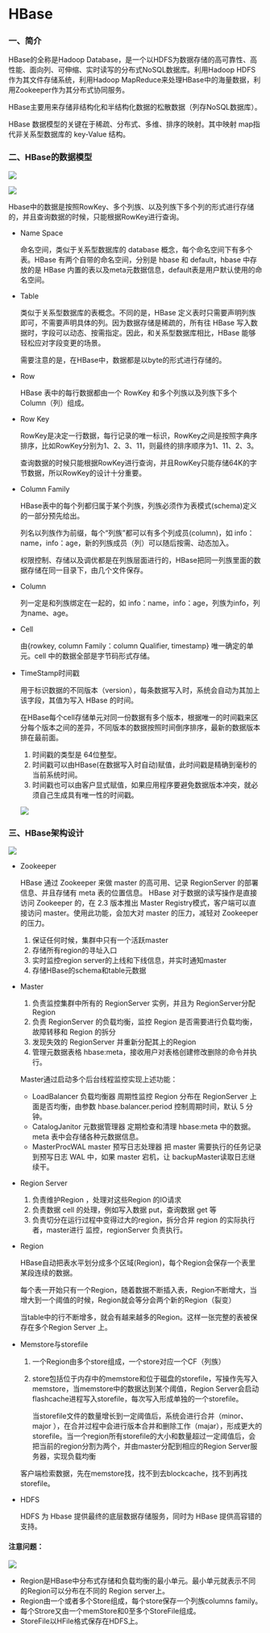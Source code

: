 # HBase

### 一、简介

HBase的全称是Hadoop Database，是一个以HDFS为数据存储的高可靠性、高性能、面向列、可伸缩、实时读写的分布式NoSQL数据库。利用Hadoop HDFS作为其文件存储系统，利用Hadoop MapReduce来处理HBase中的海量数据，利用Zookeeper作为其分布式协同服务。

HBase主要用来存储非结构化和半结构化数据的松散数据（列存NoSQL数据库）。 

HBase 数据模型的关键在于稀疏、分布式、多维、排序的映射。其中映射 map指代非关系型数据库的 key-Value 结构。

### 二、HBase的数据模型

![](images/hbase数据模型.png)

![](images/HBase数据模型示例.png)

Hbase中的数据是按照RowKey、多个列族、以及列族下多个列的形式进行存储的，并且查询数据的时候，只能根据RowKey进行查询。

- Name Space

  命名空间，类似于关系型数据库的 database 概念，每个命名空间下有多个表。HBase 有两个自带的命名空间，分别是 hbase 和 default，hbase 中存放的是 HBase 内置的表以及meta元数据信息，default表是用户默认使用的命名空间。

- Table

  类似于关系型数据库的表概念。不同的是，HBase 定义表时只需要声明列族即可，不需要声明具体的列。因为数据存储是稀疏的，所有往 HBase 写入数据时，字段可以动态、按需指定。因此，和关系型数据库相比，HBase 能够轻松应对字段变更的场景。

  需要注意的是，在HBase中，数据都是以byte的形式进行存储的。

- Row

  HBase 表中的每行数据都由一个 RowKey 和多个列族以及列族下多个 Column（列）组成。

- Row Key

  RowKey是决定一行数据，每行记录的唯一标识，RowKey之间是按照字典序排序，比如RowKey分别为1、2、3、11，则最终的排序顺序为1、11、2、3。

  查询数据的时候只能根据RowKey进行查询，并且RowKey只能存储64K的字节数据，所以RowKey的设计十分重要。

- Column Family

  HBase表中的每个列都归属于某个列族，列族必须作为表模式(schema)定义的一部分预先给出。

  列名以列族作为前缀，每个“列族”都可以有多个列成员(column)，如 info：name，info：age，新的列族成员（列）可以随后按需、动态加入。

  权限控制、存储以及调优都是在列族层面进行的，HBase把同一列族里面的数据存储在同一目录下，由几个文件保存。

- Column

  列一定是和列族绑定在一起的，如 info：name，info：age，列族为info，列为name、age。

- Cell

  由{rowkey, column Family：column Qualifier, timestamp} 唯一确定的单元。cell 中的数据全部是字节码形式存储。

- TimeStamp时间戳

  用于标识数据的不同版本（version），每条数据写入时，系统会自动为其加上该字段，其值为写入 HBase 的时间。

  在HBase每个cell存储单元对同一份数据有多个版本，根据唯一的时间戳来区分每个版本之间的差异，不同版本的数据按照时间倒序排序，最新的数据版本排在最前面。

  1. 时间戳的类型是 64位整型。
  2. 时间戳可以由HBase(在数据写入时自动)赋值，此时间戳是精确到毫秒的当前系统时间。
  3. 时间戳也可以由客户显式赋值，如果应用程序要避免数据版本冲突，就必须自己生成具有唯一性的时间戳。

  ![](images/HBase时间戳.png)

### 三、HBase架构设计

![](images/HBase架构.png)

- Zookeeper

  HBase 通过 Zookeeper 来做 master 的高可用、记录 RegionServer 的部署信息、并且存储有 meta 表的位置信息。
  HBase 对于数据的读写操作是直接访问 Zookeeper 的，在 2.3 版本推出 Master Registry模式，客户端可以直接访问 master。使用此功能，会加大对 master 的压力，减轻对 Zookeeper的压力。

  1. 保证任何时候，集群中只有一个活跃master
  2. 存储所有region的寻址入口
  3. 实时监控region server的上线和下线信息，并实时通知master
  4. 存储HBase的schema和table元数据

- Master

  1. 负责监控集群中所有的 RegionServer 实例，并且为 RegionServer分配Region
  2. 负责 RegionServer 的负载均衡，监控 Region 是否需要进行负载均衡，故障转移和 Region 的拆分
  3. 发现失效的 RegionServer 并重新分配其上的Region
  4. 管理元数据表格 hbase:meta，接收用户对表格创建修改删除的命令并执行。

  Master通过启动多个后台线程监控实现上述功能：

  - LoadBalancer 负载均衡器
    周期性监控 Region 分布在 RegionServer 上面是否均衡，由参数 hbase.balancer.period 控制周期时间，默认 5 分钟。
  - CatalogJanitor 元数据管理器
    定期检查和清理 hbase:meta 中的数据。meta 表中会存储各种元数据信息。
  - MasterProcWAL master 预写日志处理器
    把 master 需要执行的任务记录到预写日志 WAL 中，如果 master 宕机，让 backupMaster读取日志继续干。

- Region Server 

  1. 负责维护Region ，处理对这些Region 的IO请求
  2. 负责数据 cell 的处理，例如写入数据 put，查询数据 get 等
  3. 负责切分在运行过程中变得过大的region，拆分合并 region 的实际执行者，master进行 监控，regionServer 负责执行。

- Region

  HBase自动把表水平划分成多个区域(Region)，每个Region会保存一个表里某段连续的数据。

  每个表一开始只有一个Region，随着数据不断插入表，Region不断增大，当增大到一个阈值的时候，Region就会等分会两个新的Region（裂变）

  当table中的行不断增多，就会有越来越多的Region。这样一张完整的表被保存在多个Region Server 上。

- Memstore与storefile

  1. 一个Region由多个store组成，一个store对应一个CF（列族）

  2. store包括位于内存中的memstore和位于磁盘的storefile，写操作先写入memstore，当memstore中的数据达到某个阈值，Region Server会启动flashcache进程写入storefile，每次写入形成单独的一个storefile。

     当storefile文件的数量增长到一定阈值后，系统会进行合并（minor、major ），在合并过程中会进行版本合并和删除工作（majar），形成更大的storefile。当一个region所有storefile的大小和数量超过一定阈值后，会把当前的region分割为两个，并由master分配到相应的Region Server服务器，实现负载均衡

  客户端检索数据，先在memstore找，找不到去blockcache，找不到再找storefile。

- HDFS

  HDFS 为 Hbase 提供最终的底层数据存储服务，同时为 HBase 提供高容错的支持。

#### 注意问题：

![](images/hbase架构图-region.png)

- Region是HBase中分布式存储和负载均衡的最小单元。最小单元就表示不同的Region可以分布在不同的 Region server上。
- Region由一个或者多个Store组成，每个store保存一个列族columns family。
- 每个Strore又由一个memStore和0至多个StoreFile组成。
- StoreFile以HFile格式保存在HDFS上。
